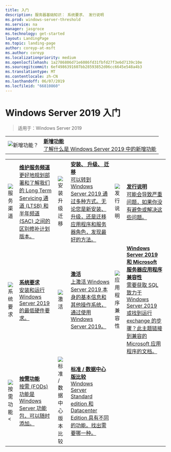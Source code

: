```yaml
---
title: 入门
description: 服务器基础知识： 系统要求、 发行说明
ms.prod: windows-server-threshold
ms.service: na
manager: jasgroce
ms.technology: get-started
layout: LandingPage
ms.topic: landing-page
author: coreyp-at-msft
ms.author: coreyp
ms.localizationpriority: medium
ms.openlocfilehash: 1a2786806d71e6086fd31fbfd27f3e6d7139c10e
ms.sourcegitcommit: 6ef4986391607bb28593852d06cc6645e548a4b3
ms.translationtype: MT
ms.contentlocale: zh-CN
ms.lasthandoff: 06/07/2019
ms.locfileid: "66810860"
---
```

# <a name="get-started-with-windows-server-2019"></a>Windows Server 2019 入门

>适用于：Windows Server 2019

|       |       |
|   -   |   -   |
| ![新增功能？](./media/i-whats-new.svg) | [**新增功能**<br>了解什么是 Windows Server 2019 中的新增功能](whats-new-19.md)|

|       |        |        |     |       |        |
|   -   |   -    |   -    |  -  |  -    |   -    |
| ![服务渠道](./media/i-get-started.svg)  | [**维护服务频道**<br>更好地规划部署和了解我们的 Long Term Servicing 通道 (LTSB) 和半年频道 (SAC) 之间的区别修补计划版本。](servicing-channels-19.md)  | ![安装升级迁移](./media/i-get-started.svg) | [**安装、 升级、 迁移**<br>可以转到 Windows Server 2019 通过多种方式。无论您是新安装、 升级，还是迁移应用程序和服务器角色，发现最好的方法。](install-upgrade-migrate-19.md)  | ![发行说明](./media/i-get-started.svg) |[**发行说明**<br>可能会导致严重问题，如果你没有避免或解决这些问题。](rel-notes-19.md)   |
| ![系统要求](./media/i-get-started.svg) | [**系统要求**<br>安装和运行 Windows Server 2019 的最低硬件要求。](sys-reqs-19.md) |  ![激活](./media/i-get-started.svg)|[**激活**<br>上激活 Windows Server 2019 本身的基本信息和其他操作系统，通过使用 Windows Server 2019。](activation-19.md)  |  ![应用程序兼容性](./media/i-get-started.svg)|[**Windows Server 2019 和 Microsoft 服务器应用程序兼容性**<br>需要获取 SQL 致力于 Windows Server 2019 或找到运行 exchange 的步骤？此主题链接到兼容的 Microsoft 应用程序的文档。](app-compat-19.md) |
| ![按需功能 <](./media/i-get-started.svg) | [**按需功能**<br>按需 (FODs) 功能是 Windows Server 功能包，可以随时添加。](install-fod-19.md) |  ![标准 / 数据中心版本比较](./media/i-get-started.svg) | [**标准 / 数据中心版比较**<br>Windows Server Standard edition 和 Datacenter Edition 具有不同的功能。找出需要哪一种。](editions-comparison-19.md) |
